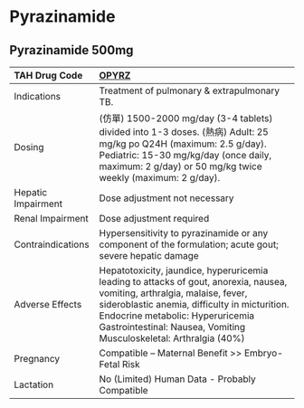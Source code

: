 # Pyrazinamide

## Pyrazinamide 500mg

| TAH Drug Code      | [OPYRZ](https://www.tahsda.org.tw/drugs/hissearch.php?drug_code=OPYRZ)                                                                                                                                                                                                               |
|:-------------------|:-------------------------------------------------------------------------------------------------------------------------------------------------------------------------------------------------------------------------------------------------------------------------------------|
| Indications        | Treatment of pulmonary & extrapulmonary TB.                                                                                                                                                                                                                                          |
| Dosing             | (仿單) 1500-2000 mg/day (3-4 tablets) divided into 1-3 doses. (熱病) Adult: 25 mg/kg po Q24H (maximum: 2.5 g/day). Pediatric: 15-30 mg/kg/day (once daily, maximum: 2 g/day) or 50 mg/kg twice weekly (maximum: 2 g/day).                                                            |
| Hepatic Impairment | Dose adjustment not necessary                                                                                                                                                                                                                                                        |
| Renal Impairment   | Dose adjustment required                                                                                                                                                                                                                                                             |
| Contraindications  | Hypersensitivity to pyrazinamide or any component of the formulation; acute gout; severe hepatic damage                                                                                                                                                                              |
| Adverse Effects    | Hepatotoxicity, jaundice, hyperuricemia leading to attacks of gout, anorexia, nausea, vomiting, arthralgia, malaise, fever, sideroblastic anemia, difficulty in micturition. Endocrine metabolic: Hyperuricemia Gastrointestinal: Nausea, Vomiting Musculoskeletal: Arthralgia (40%) |
| Pregnancy          | Compatible – Maternal Benefit >> Embryo-Fetal Risk                                                                                                                                                                                                                                   |
| Lactation          | No (Limited) Human Data - Probably Compatible                                                                                                                                                                                                                                        |

